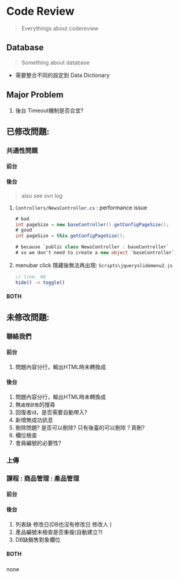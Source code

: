 Code Review
=============================
> Everythings about codereview

## Database
> Something about database
* 需要整合不同的設定到 Data Dictionary


## Major Problem
1. 後台 Timeout機制是否合宜?



## 已修改問題:

### 共通性問題
#### 前台
#### 後台
> also see svn log
1. `Controllers/NewsController.cs` :  performance issue
	``` C#
	# bad
	int pageSize = new baseController().getConfigPageSize();	
	# good 
	int pageSize = this.getConfigPageSize();
	
	# because `public class NewsController : baseController`
	# so we don't need to create a new object `baseController`
	```

2. menubar click 隱藏後無法再出現: `Scripts\jqueryslidemenu2.js`
	``` JavaScript
	// line. 46
	hide() -> toggle()
	```

#### BOTH




## 未修改問題:

### 聯絡我們
#### 前台
1. 問題內容分行，輸出HTML時未轉換成 <br>

#### 後台
1. 問題內容分行，輸出HTML時未轉換成 <br>
1. 無`處理狀態`的搜尋
1. 回復者id，是否需要自動帶入?
1. 新增無成功訊息 
1. 刪除問題?  是否可以刪除? 只有後臺的可以刪除？真刪?
1. 欄位檢查
1. 會員編號的必要性?

### 上傳


### 課程 : 商品管理 : 產品管理 
#### 前台
#### 後台
1. 列表缺 修改日(DB也沒有修改日 修改人 )
1. 產品編號未檢查是否重複(自動建立?)
1. DB缺銷售對象欄位

#### BOTH


### 


none




